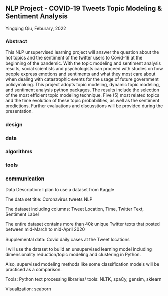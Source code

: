 ## NLP Project - COVID-19 Tweets Topic Modeling & Sentiment Analysis

Yingqing Qiu, Feburary, 2022

### Abstract

This NLP unsupervised learning project will answer the question about the hot topics and the sentiment of the twitter users to Covid-19 at the beginning of the pandemic. With the topic modeling and sentiment analysis results, social scientists and psychologists can proceed with studies on how people express emotions and sentiments and what they most care about when dealing with catastrophic events for the usage of future government policymaking. This project adopts topic modeling, dynamic topic modeling, and sentiment analysis python packages. The results include the selection of the most efficient topic modeling technique, Five (5) most related topics and the time evolution of these topic probabilities, as well as the sentiment predictions. Further evaluations and discusstions will be provided during the presentation.

### design
### data
### algorithms
### tools
### communication


Data Description:
I plan to use a dataset from Kaggle

The data set title: Coronavirus tweets NLP

The dataset including columns: Tweet Location, Time, Twitter Text, Sentiment Label

The entire dataset contains more than 40k unique Twitter texts that posted between mid-March to mid-April 2020

Supplemental data: Covid daily cases at the Tweet locations

I will use the dataset to build an unsupervised learning model including dimensionality reduction/topic modeling and clustering in Python.

Also, supervised modeling methods like some classification models will be practiced as a comparison.

Tools:
Python text processing libraries/ tools: NLTK, spaCy, gensim, sklearn

Visualization: seaborn

